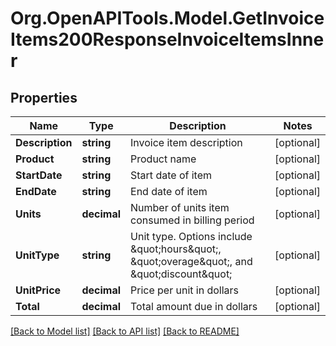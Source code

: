 # Org.OpenAPITools.Model.GetInvoiceItems200ResponseInvoiceItemsInner

## Properties

Name | Type | Description | Notes
------------ | ------------- | ------------- | -------------
**Description** | **string** | Invoice item description | [optional] 
**Product** | **string** | Product name | [optional] 
**StartDate** | **string** | Start date of item | [optional] 
**EndDate** | **string** | End date of item | [optional] 
**Units** | **decimal** | Number of units item consumed in billing period | [optional] 
**UnitType** | **string** | Unit type. Options include \&quot;hours\&quot;, \&quot;overage\&quot;, and \&quot;discount\&quot; | [optional] 
**UnitPrice** | **decimal** | Price per unit in dollars | [optional] 
**Total** | **decimal** | Total amount due in dollars | [optional] 

[[Back to Model list]](../README.md#documentation-for-models) [[Back to API list]](../README.md#documentation-for-api-endpoints) [[Back to README]](../README.md)

